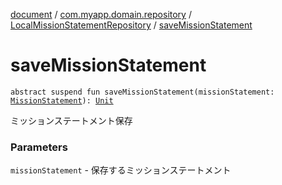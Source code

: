 [document](../../index.md) / [com.myapp.domain.repository](../index.md) / [LocalMissionStatementRepository](index.md) / [saveMissionStatement](./save-mission-statement.md)

# saveMissionStatement

`abstract suspend fun saveMissionStatement(missionStatement: `[`MissionStatement`](../../com.myapp.domain.model.entity/-mission-statement/index.md)`): `[`Unit`](https://kotlinlang.org/api/latest/jvm/stdlib/kotlin/-unit/index.html)

ミッションステートメント保存

### Parameters

`missionStatement` - 保存するミッションステートメント